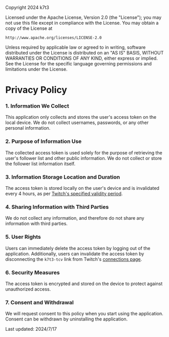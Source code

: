 Copyright 2024 k7t3

Licensed under the Apache License, Version 2.0 (the "License");
you may not use this file except in compliance with the License.
You may obtain a copy of the License at

    http://www.apache.org/licenses/LICENSE-2.0

Unless required by applicable law or agreed to in writing, software
distributed under the License is distributed on an "AS IS" BASIS,
WITHOUT WARRANTIES OR CONDITIONS OF ANY KIND, either express or implied.
See the License for the specific language governing permissions and
limitations under the License.


# Privacy Policy

### 1. Information We Collect
This application only collects and stores the user's access token on the local device.
We do not collect usernames, passwords, or any other personal information.

### 2. Purpose of Information Use
The collected access token is used solely for the purpose
of retrieving the user's follower list and other public information.
We do not collect or store the follower list information itself.

### 3. Information Storage Location and Duration
The access token is stored locally on the user's device and is invalidated every 4 hours, 
as per [Twitch's specified validity period](https://dev.twitch.tv/docs/authentication/getting-tokens-oauth/#device-code-grant-flow).

### 4. Sharing Information with Third Parties
We do not collect any information, and therefore do not share any information with third parties.

### 5. User Rights
Users can immediately delete the access token by logging out of the application.
Additionally, users can invalidate the access token by disconnecting the `k7t3-tcv` link 
from Twitch's [connections page](https://www.twitch.tv/settings/connections).

### 6. Security Measures
The access token is encrypted and stored on the device to protect against unauthorized access.

### 7. Consent and Withdrawal
We will request consent to this policy when you start using the application.
Consent can be withdrawn by uninstalling the application.

Last updated: 2024/7/17